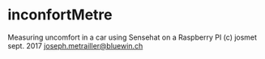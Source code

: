 # inconfortMetre
Measuring uncomfort in a car using Sensehat on a Raspberry PI
(c) josmet sept. 2017
joseph.metrailler@bluewin.ch
